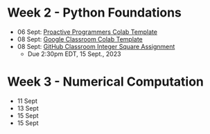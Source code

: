 # Week 2 - Python Foundations

- 06 Sept:
[Proactive Programmers Colab Template](https://githubtocolab.com/ProactiveProgrammers/www.proactiveprogrammers.com/blob/master/files/data-abstraction/python-foundations/compute-average-with-file.ipynb)
- 08 Sept:
[Google Classroom Colab Template](https://classroom.google.com/c/NjIxNjc5OTc5ODI0/m/NjIxNjgyNTQxODk4/details)
- 08 Sept:
[GitHub Classroom Integer Square Assignment](https://classroom.github.com/a/9qdjSKDm)
    - Due 2:30pm EDT, 15 Sept., 2023

# Week 3 - Numerical Computation

- 11 Sept
- 13 Sept
- 15 Sept
- 15 Sept